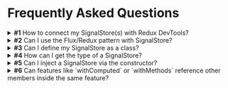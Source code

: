 # Frequently Asked Questions

<details>
  <summary><b>#1</b> How to connect my SignalStore(s) with Redux DevTools?</summary>

    There's no official connection between `@ngrx/signals` and the Redux Devtools.
    We expect the Angular Devtools will provide support for signals soon, which can be used to track the state.
    However, you could create a feature for this, or you can make use of the [`withDevtools` feature](https://github.com/angular-architects/ngrx-toolkit?tab=readme-ov-file#devtools-withdevtools) from the `@angular-architects/ngrx-toolkit` package.
</details>

<details>
  <summary><b>#2</b> Can I use the Flux/Redux pattern with SignalStore?</summary>

    Yes. Starting from NgRx version 19.2, the Events plugin introduces support for a Flux-style state management with SignalStore.
    It enables defining and dispatching events, handling them through reducers and effects, and maintaining a unidirectional data flow similar to the traditional Redux pattern.
    For more information, see the Events Plugin documentation.
</details>

<details>
  <summary><b>#3</b> Can I define my SignalStore as a class?</summary>

    Yes, it is possible to define a SignalStore using a class-based approach.
    However, the NgRx team recommends using the functional style for defining SignalStores.

    To define a class-based SignalStore, create a new class and extend from `signalStore`.

```ts
@Injectable()
export class CounterStore extends signalStore(
  { protectedState: false },
  withState({ count: 0 })
) {
  readonly doubleCount = computed(() => this.count() * 2);

  increment(): void {
    patchState(this, { count: this.count() + 1 });
  }
}
```
</details>

<details>
  <summary><b>#4</b> How can I get the type of a SignalStore?</summary>

    To get the type of a SignalStore, use the `InstanceType` utility type.

```ts
const CounterStore = signalStore(withState({ count: 0 }));

type CounterStore = InstanceType<typeof CounterStore>;

function logCount(store: CounterStore): void {
  console.log(store.count());
}
```
</details>

<details>
  <summary><b>#5</b> Can I inject a SignalStore via the constructor?</summary>

    Yes. To inject a SignalStore via the constructor, define and export its type with the same name.

```ts
// counter-store.ts
export const CounterStore = signalStore(withState({ count: 0 }));

export type CounterStore = InstanceType<typeof CounterStore>;

// counter.ts
import { CounterStore } from './counter.store';

@Component({ /* ... */ })
export class Counter {
  constructor(readonly store: CounterStore) {}
}
```
</details>

<details>
  <summary><b>#6</b> Can features like `withComputed` or `withMethods` reference other members inside the same feature?</summary>

It may be necessary for a computed in a `withComputed` feature to need to reference another computed value, 
or a method in a `withMethods` feature to refer to another method. To do so, you can break out the common piece 
with a helper `const` that can serve as a function or computed itself. 

Although it is possible to have multiple features that reference each other, we recommend having everything in one call. 
That adheres more to JavaScript's functional style and keeps features co-located.

```ts
export const BooksStore = signalStore(
  withState(initialState),
  withComputed(({ filter }) => {
    // 👇 Define helper functions (or computeds).
    const sortDirection = computed(() => (filter.order() === 'asc' ? 1 : -1));

    return {
      sortDirection: sortDirection,
      sortDirectionReversed: computed(() => sortDirection() * -1),
    };
  })
);
```
</details>
